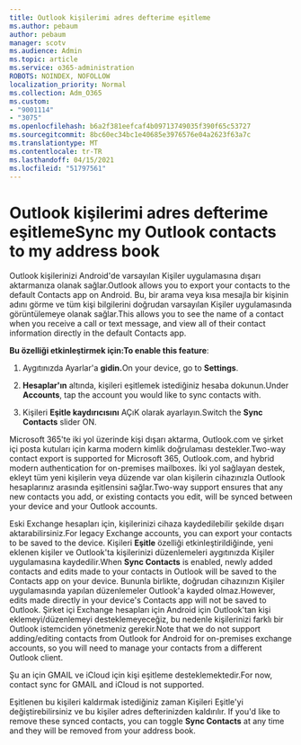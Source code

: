 ```yaml
---
title: Outlook kişilerimi adres defterime eşitleme
ms.author: pebaum
author: pebaum
manager: scotv
ms.audience: Admin
ms.topic: article
ms.service: o365-administration
ROBOTS: NOINDEX, NOFOLLOW
localization_priority: Normal
ms.collection: Adm_O365
ms.custom:
- "9001114"
- "3075"
ms.openlocfilehash: b6a2f381eefcaf4b09713749035f390f65c53727
ms.sourcegitcommit: 8bc60ec34bc1e40685e3976576e04a2623f63a7c
ms.translationtype: MT
ms.contentlocale: tr-TR
ms.lasthandoff: 04/15/2021
ms.locfileid: "51797561"
---
```

# <a name="sync-my-outlook-contacts-to-my-address-book"></a><span data-ttu-id="d748c-102">Outlook kişilerimi adres defterime eşitleme</span><span class="sxs-lookup"><span data-stu-id="d748c-102">Sync my Outlook contacts to my address book</span></span>

<span data-ttu-id="d748c-103">Outlook kişilerinizi Android'de varsayılan Kişiler uygulamasına dışarı aktarmanıza olanak sağlar.</span><span class="sxs-lookup"><span data-stu-id="d748c-103">Outlook allows you to export your contacts to the default Contacts app on Android.</span></span> <span data-ttu-id="d748c-104">Bu, bir arama veya kısa mesajla bir kişinin adını görme ve tüm kişi bilgilerini doğrudan varsayılan Kişiler uygulamasında görüntülemeye olanak sağlar.</span><span class="sxs-lookup"><span data-stu-id="d748c-104">This allows you to see the name of a contact when you receive a call or text message, and view all of their contact information directly in the default Contacts app.</span></span>
 
<span data-ttu-id="d748c-105">**Bu özelliği etkinleştirmek için:**</span><span class="sxs-lookup"><span data-stu-id="d748c-105">**To enable this feature**:</span></span>
 
1. <span data-ttu-id="d748c-106">Aygıtınızda Ayarlar'a **gidin.**</span><span class="sxs-lookup"><span data-stu-id="d748c-106">On your device, go to **Settings**.</span></span>

2. <span data-ttu-id="d748c-107">**Hesaplar'ın** altında, kişileri eşitlemek istediğiniz hesaba dokunun.</span><span class="sxs-lookup"><span data-stu-id="d748c-107">Under **Accounts**, tap the account you would like to sync contacts with.</span></span>

3. <span data-ttu-id="d748c-108">Kişileri **Eşitle kaydırıcısını** AÇıK olarak ayarlayın.</span><span class="sxs-lookup"><span data-stu-id="d748c-108">Switch the **Sync Contacts** slider ON.</span></span>
 
<span data-ttu-id="d748c-109">Microsoft 365'te iki yol üzerinde kişi dışarı aktarma, Outlook.com ve şirket içi posta kutuları için karma modern kimlik doğrulaması destekler.</span><span class="sxs-lookup"><span data-stu-id="d748c-109">Two-way contact export is supported for Microsoft 365, Outlook.com, and hybrid modern authentication for on-premises mailboxes.</span></span> <span data-ttu-id="d748c-110">İki yol sağlayan destek, ekleyt tüm yeni kişilerin veya düzende var olan kişilerin cihazınızla Outlook hesaplarınız arasında eşitlensini sağlar.</span><span class="sxs-lookup"><span data-stu-id="d748c-110">Two-way support ensures that any new contacts you add, or existing contacts you edit, will be synced between your device and your Outlook accounts.</span></span>
 
<span data-ttu-id="d748c-111">Eski Exchange hesapları için, kişilerinizi cihaza kaydedilebilir şekilde dışarı aktarabilirsiniz.</span><span class="sxs-lookup"><span data-stu-id="d748c-111">For legacy Exchange accounts, you can export your contacts to be saved to the device.</span></span> <span data-ttu-id="d748c-112">Kişileri **Eşitle** özelliği etkinleştirildiğinde, yeni eklenen kişiler ve Outlook'ta kişilerinizi düzenlemeleri aygıtınızda Kişiler uygulamasına kaydedilir.</span><span class="sxs-lookup"><span data-stu-id="d748c-112">When **Sync Contacts** is enabled, newly added contacts and edits made to your contacts in Outlook will be saved to the Contacts app on your device.</span></span> <span data-ttu-id="d748c-113">Bununla birlikte, doğrudan cihazınızın Kişiler uygulamasında yapılan düzenlemeler Outlook'a kayded olmaz.</span><span class="sxs-lookup"><span data-stu-id="d748c-113">However, edits made directly in your device's Contacts app will not be saved to Outlook.</span></span> <span data-ttu-id="d748c-114">Şirket içi Exchange hesapları için Android için Outlook'tan kişi eklemeyi/düzenlemeyi desteklemeyeceğiz, bu nedenle kişilerinizi farklı bir Outlook istemciden yönetmeniz gerekir.</span><span class="sxs-lookup"><span data-stu-id="d748c-114">Note that we do not support adding/editing contacts from Outlook for Android for on-premises exchange accounts, so you will need to manage your contacts from a different Outlook client.</span></span>
 
<span data-ttu-id="d748c-115">Şu an için GMAIL ve iCloud için kişi eşitleme desteklemektedir.</span><span class="sxs-lookup"><span data-stu-id="d748c-115">For now, contact sync for GMAIL and iCloud is not supported.</span></span>
 
<span data-ttu-id="d748c-116">Eşitlenen bu kişileri kaldırmak istediğiniz zaman Kişileri Eşitle'yi değiştirebilirsiniz ve bu kişiler adres defterinizden kaldırılır. </span><span class="sxs-lookup"><span data-stu-id="d748c-116">If you'd like to remove these synced contacts, you can toggle **Sync Contacts** at any time and they will be removed from your address book.</span></span>
